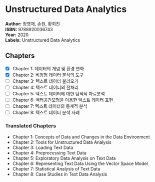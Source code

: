 # Unstructured Data Analytics
**Author:** 장영재, 손원, 황희진 <br/>
**ISBN:** 9788920036743 <br/>
**Year:** 2020 <br/>
**Labels:** Unstructured Data Analytics

## Chapters
- [x] Chapter 1: 데이터의 개념 및 환경 변화
- [x] Chapter 2: 비정형 데이터 분석의 도구
- [ ] Chapter 3: 텍스트 데이터 불러오기
- [ ] Chapter 4: 텍스트 데이터의 전처리
- [ ] Chapter 5: 텍스트 데이터에 대한 탐색적 자료분석
- [ ] Chapter 6: 벡터공간모형을 이용한 텍스트 데이터 표현
- [ ] Chapter 7: 텍스트 데이터의 통계적 분석
- [ ] Chapter 8: 텍스트 데이터 분석 사례

### Translated Chapters
- Chapter 1: Concepts of Data and Changes in the Data Environment  
- Chapter 2: Tools for Unstructured Data Analysis  
- Chapter 3: Loading Text Data  
- Chapter 4: Preprocessing Text Data  
- Chapter 5: Exploratory Data Analysis on Text Data  
- Chapter 6: Representing Text Data Using the Vector Space Model  
- Chapter 7: Statistical Analysis of Text Data  
- Chapter 8: Case Studies in Text Data Analysis
